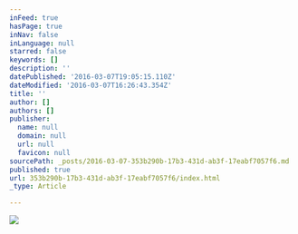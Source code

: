 ```yaml
---
inFeed: true
hasPage: true
inNav: false
inLanguage: null
starred: false
keywords: []
description: ''
datePublished: '2016-03-07T19:05:15.110Z'
dateModified: '2016-03-07T16:26:43.354Z'
title: ''
author: []
authors: []
publisher:
  name: null
  domain: null
  url: null
  favicon: null
sourcePath: _posts/2016-03-07-353b290b-17b3-431d-ab3f-17eabf7057f6.md
published: true
url: 353b290b-17b3-431d-ab3f-17eabf7057f6/index.html
_type: Article

---
```

![](https://the-grid-user-content.s3-us-west-2.amazonaws.com/43335c77-701c-4f88-b708-8df31cf0878b.jpg)